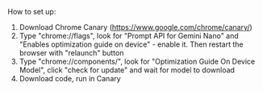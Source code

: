 How to set up:

1. Download Chrome Canary (https://www.google.com/chrome/canary/)
2. Type "chrome://flags", look for "Prompt API for Gemini Nano" and "Enables optimization guide on device" - enable it. Then restart the browser with "relaunch" button
3. Type "chrome://components/", look for "Optimization Guide On Device Model", click "check for update" and wait for model to download
4. Download code, run in Canary
